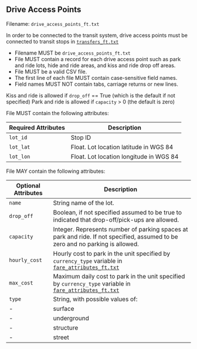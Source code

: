 ## Drive Access Points
Filename: `drive_access_points_ft.txt`

In order to be connected to the transit system, drive access points must be connected to transit stops in [`transfers_ft.txt`](/files/transfers_ft.md)

 *  Filename MUST be `drive_access_points_ft.txt`
 *  File MUST contain a record for each drive access point such as park and ride lots, hide and ride areas, and kiss and ride drop off areas.
 *  File MUST be a valid CSV file.
 *  The first line of each file MUST contain case-sensitive field names.
 *  Field names MUST NOT contain tabs, carriage returns or new lines.

Kiss and ride is allowed if `drop_off` == True (which is the default if not specified)
Park and ride is allowed if `capacity` > 0 (the default is zero)

File MUST contain the following attributes:

Required Attributes	| Description										
----------			| -------------		
`lot_id`			| Stop ID
`lot_lat`			| Float.  Lot location latitude in WGS 84
`lot_lon`			| Float.  Lot location longitude in WGS 84

File MAY contain the following attributes:

Optional Attributes	| Description										
----------			| -------------		
`name`				| String name of the lot.
`drop_off`			| Boolean, if not specified assumed to be true to indicated that drop-off/pick-ups are allowed.
`capacity`			| Integer.  Represents number of parking spaces at park and ride.  If not specified, assumed to be zero and no parking is allowed.
`hourly_cost`		| Hourly cost to park in the unit specified by `currency_type` variable in [`fare_attributes_ft.txt`](/files/fare_attributes_ft.md)
`max_cost`			| Maximum daily cost to park  in the unit specified by `currency_type` variable in [`fare_attributes_ft.txt`](/files/fare_attributes_ft.md)
`type`				| String, with possible values of: 
-					|    surface
-					|    underground
-					|    structure
-					|    street


